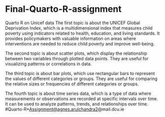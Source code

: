 # Final-Quarto-R-assignment
Quarto R on Unicef data
The first topic is about the UNICEF Global Deprivation Index, which is a multidimensional index that measures child poverty using indicators related to health, education, and living standards. It provides policymakers with valuable information on areas where interventions are needed to reduce child poverty and improve well-being. 

The second topic is about scatter plots, which display the relationship between two variables through plotted data points. They are useful for visualizing patterns or correlations in data. 

The third topic is about bar plots, which use rectangular bars to represent the values of different categories or groups. They are useful for comparing the relative sizes or frequencies of different categories or groups. 

The fourth topic is about time series data, which is a type of data where measurements or observations are recorded at specific intervals over time. It can be used to analyze patterns, trends, and relationships over time.
#Quarto-R*Assignment@agnes.arulchandra2@mail.dcu.ie
